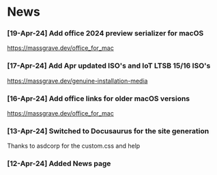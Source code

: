 # News

### [19-Apr-24] Add office 2024 preview serializer for macOS
https://massgrave.dev/office_for_mac

### [17-Apr-24] Add Apr updated ISO's and IoT LTSB 15/16 ISO's
https://massgrave.dev/genuine-installation-media

### [16-Apr-24] Add office links for older macOS versions
https://massgrave.dev/office_for_mac

### [13-Apr-24] Switched to Docusaurus for the site generation  
Thanks to asdcorp for the custom.css and help

### [12-Apr-24] Added News page
